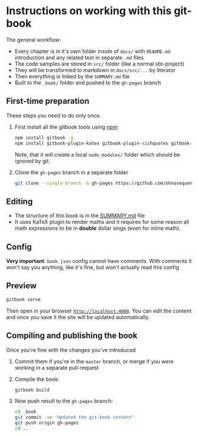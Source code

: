 # Instructions on working with this git-book

The general workflow:

- Every chapter is in it's own folder inside of `docs/` with `README.md` introduction and any related text in separate `.md` files
- The code samples are stored in `src/` folder (like a normal sbt-project)
- They will be transformed to markdown in `docs/src/...` by literator
- Then everything is linked by the `SUMMARY.md` file
- Built to the `_book/` folder and pushed to the `gh-pages` branch


## First-time preparation

These steps you need to do only once.

1. First install all the gitbook tools using [npm](https://github.com/npm/npm):

    ```bash
    npm install gitbook -g
    npm install gitbook-plugin-katex gitbook-plugin-richquotes gitbook-plugin-share
    ```

    Note, that it will create a local `node_modules/` folder which should be ignored by git.

1. Clone the `gh-pages` branch in a separate folder

    ```bash
    git clone --single-branch -b gh-pages https://github.com/ohnosequences/scala-guide.git _book
    ```


## Editing

* The structure of this book is in the [SUMMARY.md](SUMMARY.md) file
* It uses KaTeX plugin to render maths and it requires for some reason all math expressions to be in **double** dollar sings (even for inline math).


## Config

**Very important**: `book.json` config cannot have comments. With comments it won't say you anything, like it's fine, but won't actually read this config


## Preview

```bash
gitbook serve
```

Then open in your browser [`http://localhost:4000`](http://localhost:4000). 
You can edit the content and once you save it the site will be updated automatically.


## Compiling and publishing the book

Once you're fine with the changes you've introduced 

1. Commit them if you're in the `master` branch, or merge if you were working in a separate pull-request

1. Compile the book:

    ```bash
    gitbook build
    ```

1. Now push result to the `gh-pages` branch:

    ```bash
    cd _book
    git commit -am "Updated the git-book content"
    git push origin gh-pages
    cd ..
    ```
